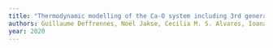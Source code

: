 ```yaml
---
title: "Thermodynamic modelling of the Ca-O system including 3rd generation description of CaO and CaO2"
authors: Guillaume Deffrennes, Noël Jakse, Cecilia M. S. Alvares, Ioana Nuta, Alain Pasturel, Alexandra Khvan, Alexander Pisch
year: 2020
---
```


